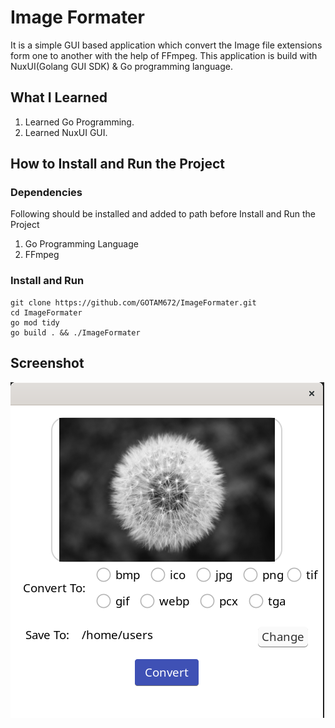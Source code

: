 # Image Formater

It is a simple GUI based application which convert the Image file extensions form one to another with the help of FFmpeg.
This application is build with NuxUI(Golang GUI SDK) & Go programming language.

## What I Learned 
1. Learned Go Programming.
2. Learned NuxUI GUI.

## How to Install and Run the Project

### Dependencies
Following should be installed and added to path before Install and Run the Project

1. Go Programming Language
2. FFmpeg

### Install and Run

```
git clone https://github.com/GOTAM672/ImageFormater.git
cd ImageFormater
go mod tidy
go build . && ./ImageFormater
```

## Screenshot

![](./screenshot/Screenshot.png)

